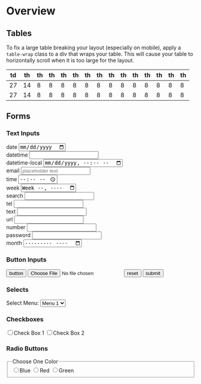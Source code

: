 <h1 class="trailer-0">Overview</h1>



<h2 class="leader-2 trailer-1" id="tables">Tables</h2>

<p>To fix a large table breaking your layout (especially on mobile), apply a <code>table-wrap</code> class to a div that wraps your table. This will cause your table to horizontally scroll when it is too large for the layout.</p>

<div class="table-wrap" class="trailer-3">
<table>
  <thead>
    <tr>
      <th> td </th>
      <th> th </th>
      <th> th </th>
      <th> th </th>
      <th> th </th>
      <th> th </th>
      <th> th </th>
      <th> th </th>
      <th> th </th>
      <th> th </th>
      <th> th </th>
      <th> th </th>
      <th> th </th>
      <th> th </th>
      <th> th </th>
    </tr>
  </thead>
  <tbody>
    <tr>
      <td> 27 </td>
      <td> 14 </td>
      <td> 8  </td>
      <td> 8  </td>
      <td> 8  </td>
      <td> 8  </td>
      <td> 8  </td>
      <td> 8  </td>
      <td> 8  </td>
      <td> 8  </td>
      <td> 8  </td>
      <td> 8  </td>
      <td> 8  </td>
      <td> 8  </td>
      <td> 8  </td>
    </tr>
    <tr>
      <td> 27 </td>
      <td> 14 </td>
      <td> 8  </td>
      <td> 8  </td>
      <td> 8  </td>
      <td> 8  </td>
      <td> 8  </td>
      <td> 8  </td>
      <td> 8  </td>
      <td> 8  </td>
      <td> 8  </td>
      <td> 8  </td>
      <td> 8  </td>
      <td> 8  </td>
      <td> 8  </td>
    </tr>
  </tbody>
</table>
</div>

<h2 class="leader-2 trailer-1" id="forms">Forms</h2>

<h3 id="text-inputs">Text Inputs</h3>
<div class="block-group block-group-3-up">
<div class="block">
  <label>date
    <input type='date'>
  </label>
</div>
<div class="block">
  <label>datetime
    <input type='datetime'>
  </label>
</div>
<div class="block">
  <label>datetime-local
    <input type='datetime-local'>
  </label>
</div>
<div class="block">
  <label>email
    <input type='email' placeholder='placeholder text'>
  </label>
</div>
<div class="block">
  <label>time
    <input type='time'>
  </label>
</div>
<div class="block">
  <label>week
    <input type='week'>
  </label>
</div>
<div class="block">
  <label>search
    <input type='search'>
  </label>
</div>
<div class="block">
  <label>tel
    <input type='tel'>
  </label>
</div>
<div class="block">
  <label>text
    <input type='text'>
  </label>
</div>
<div class="block">
  <label>url
    <input type='url'>
  </label>
</div>
<div class="block">
  <label>number
    <input type='number'>
  </label>
</div>
<div class="block">
  <label>password
    <input type='password'>
  </label>
</div>
<div class="block">
  <label>month
    <input type='month'>
  </label>
</div>
</div>

<h3 id="button-inputs">Button Inputs</h3>

<input type="button" value="button" id="button">
<input type="file" value="file" id="file">
<input type="reset" value="reset" id="reset">
<input type="submit" value="submit" id="submit">

<h3 id="selects">Selects</h3>
<label>
Select Menu:
<select>
  <option value="">Menu 1</option>
  <option value="">Menu 2</option>
  <option value="">Menu 3</option>
  <option value="">Menu 4</option>
</select>
</label>

<h3 id="checkboxes">Checkboxes</h3>
<input type="checkbox" id="checkbox"><label for="checkbox">Check Box 1</label>
<input type="checkbox" id="checkbox2"><label for="checkbox2">Check Box 2</label>

<h3 id="radio-buttons">Radio Buttons</h3>

<fieldset>
<legend>Choose One Color</legend>
<input type="radio" name="color" value="blue" id="blue"><label for="blue">Blue</label>
<input type="radio" name="color" value="red" id="red"><label for="red">Red</label>
<input type="radio" name="color" value="green" id="green"><label for="green">Green</label>
</fieldset>